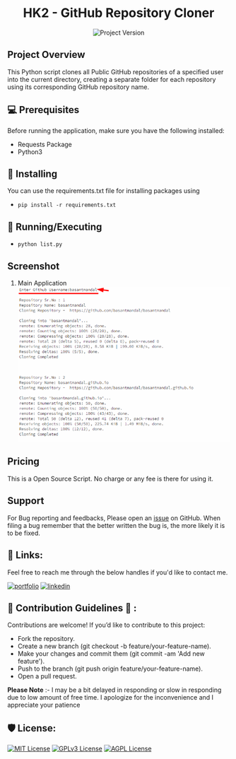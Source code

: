 <h1 align="center" id="title">HK2 - GitHub Repository Cloner</h1>

<p align="center">
<img src="https://img.shields.io/badge/Version-1.0.1-blue" alt="Project Version">
</p>

## Project Overview

This Python script clones all Public GitHub repositories of a specified user into the current directory, creating a separate folder for each repository using its corresponding GitHub repository name.

## 💻 Prerequisites

Before running the application, make sure you have the following installed:

-   Requests Package
-   Python3

## 🚀 Installing

You can use the requirements.txt file for installing packages using

-   `pip install -r requirements.txt`

## 🚀 Running/Executing

-   `python list.py`

## Screenshot

1. Main Application
   ![Screenshot1](/docs/images/ScreenShot_001.png)

## Pricing

This is a Open Source Script. No charge or any fee is there for using it.

## Support

For Bug reporting and feedbacks, Please open an [issue](https://github.com/basantmandal/Github-Repository-Cloner/issues) on GitHub. When filing a bug remember that the better written the bug is, the more likely it is to be fixed.

## 🔗 Links:

Feel free to reach me through the below handles if you'd like to contact me.

[![portfolio](https://img.shields.io/badge/my_portfolio-000?style=for-the-badge&logo=ko-fi&logoColor=white)](https://www.basantmandal.in/)
[![linkedin](https://img.shields.io/badge/linkedin-0A66C2?style=for-the-badge&logo=linkedin&logoColor=white)](https://www.linkedin.com/in/basantmandal/)

## 🍰 Contribution Guidelines 💖 :

Contributions are welcome! If you’d like to contribute to this project:

-   Fork the repository.
-   Create a new branch (git checkout -b feature/your-feature-name).
-   Make your changes and commit them (git commit -am 'Add new feature').
-   Push to the branch (git push origin feature/your-feature-name).
-   Open a pull request.

**Please Note** :- I may be a bit delayed in responding or slow in responding due to low amount of free time. I apologize for the inconvenience and I appreciate your patience

## 🛡️ License:

[![MIT License](https://img.shields.io/badge/License-MIT-green.svg)](https://choosealicense.com/licenses/mit/)
[![GPLv3 License](https://img.shields.io/badge/License-GPL%20v3-yellow.svg)](https://opensource.org/licenses/)
[![AGPL License](https://img.shields.io/badge/license-AGPL-blue.svg)](http://www.gnu.org/licenses/agpl-3.0)
